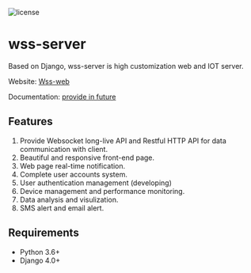 ![license](https://img.shields.io/github/license/Haozheng-Li/wss-client)

# wss-server

Based on Django, wss-server is high customization web and IOT server. 

Website: [Wss-web](https://wssweb.net/)

Documentation: [provide in future](https://haozhengblog.com)

## Features

1. Provide Websocket long-live API and Restful HTTP API for data communication with client.
2. Beautiful and responsive front-end page.
3. Web page real-time notification.
4. Complete user accounts system.
5. User authentication management (developing)
6. Device management and performance monitoring.
7. Data analysis and visulization.
8. SMS alert and email alert.

## Requirements

- Python 3.6+
- Django 4.0+
